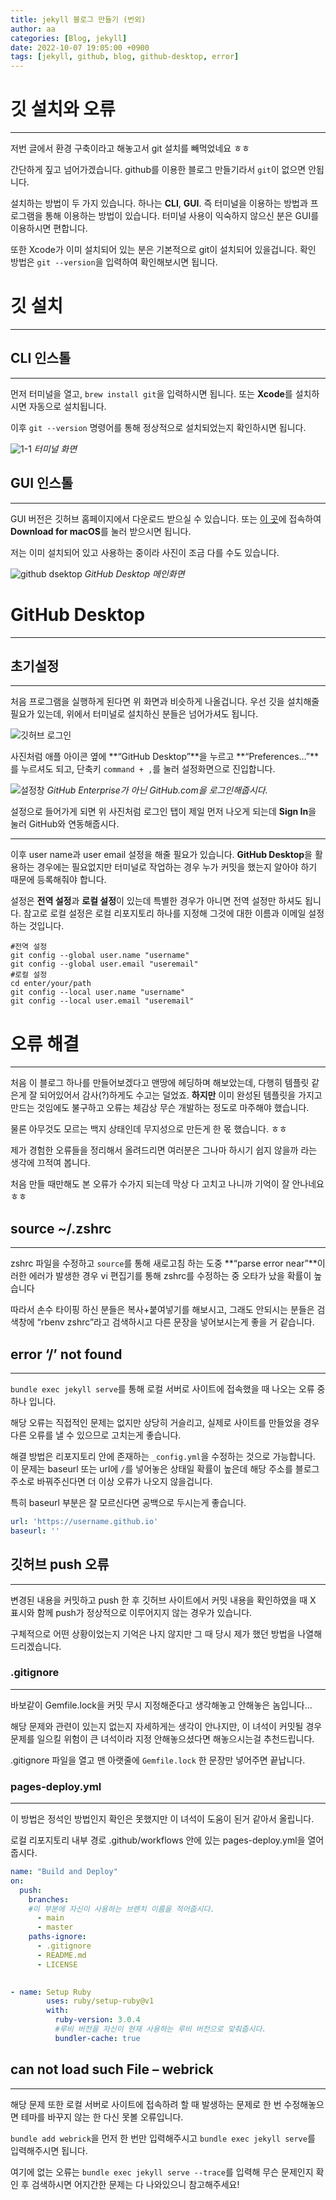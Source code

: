 ```yaml
---
title: jekyll 블로그 만들기 (번외)
author: aa
categories: [Blog, jekyll]
date: 2022-10-07 19:05:00 +0900
tags: [jekyll, github, blog, github-desktop, error]
---
```


# 깃 설치와 오류

---

저번 글에서 환경 구축이라고 해놓고서 git 설치를 빼먹었네요 ㅎㅎ

간단하게 짚고 넘어가겠습니다. github를 이용한 블로그 만들기라서 `git`이 없으면 안됩니다.

설치하는 방법이 두 가지 있습니다. 하나는 **CLI**, **GUI**. 즉 터미널을 이용하는 방법과 프로그램을 통해 이용하는 방법이 있습니다. 터미널 사용이 익숙하지 않으신 분은 GUI를 이용하시면 편합니다.

또한 Xcode가 이미 설치되어 있는 분은 기본적으로 git이 설치되어 있을겁니다. 확인 방법은 `git --version`을 입력하여 확인해보시면 됩니다.

# 깃 설치

---

## CLI 인스톨

---

먼저 터미널을 열고, `brew install git`을 입력하시면 됩니다. 또는 **Xcode**를 설치하시면 자동으로 설치됩니다.

이후 `git --version` 명령어를 통해 정상적으로 설치되었는지 확인하시면 됩니다.

![1-1](/assets/img/img/22-10/10-07/1-1.png)
*터미널 화면*

## GUI 인스톨

---

GUI 버전은 깃허브 홈페이지에서 다운로드 받으실 수 있습니다. 또는 [이 곳](https://desktop.github.com)에 접속하여 **Download for macOS**를 눌러 받으시면 됩니다. 

저는 이미 설치되어 있고 사용하는 중이라 사진이 조금 다를 수도 있습니다.

![github dsektop](/assets/img/img/22-10/10-07/1-2.png)
*GitHub Desktop 메인화면*

# GitHub Desktop

---

## 초기설정

---

처음 프로그램을 실행하게 된다면 위 화면과 비슷하게 나올겁니다. 우선 깃을 설치해줄 필요가 있는데, 위에서 터미널로 설치하신 분들은 넘어가셔도 됩니다.

![깃허브 로그인](/assets/img/img/22-10/10-07/1-3.png)

사진처럼 애플 아이콘 옆에 **“GitHub Desktop”**을 누르고 **“Preferences…”**를 누르셔도 되고, 단축키 `command + ,`를 눌러 설정화면으로 진입합니다.

![설정창](/assets/img/img/22-10/10-07/1-4.png)
*GitHub Enterprise가 아닌 GitHub.com을 로그인해줍시다.*

설정으로 들어가게 되면 위 사진처럼 로그인 탭이 제일 먼저 나오게 되는데 **Sign In**을 눌러 GitHub와 연동해줍시다.

---

이후 user name과 user email 설정을 해줄 필요가 있습니다. **GitHub Desktop**을 활용하는 경우에는 필요없지만 터미널로 작업하는 경우 누가 커밋을 했는지 알아야 하기 때문에 등록해줘야 합니다.

설정은 **전역 설정**과 **로컬 설정**이 있는데 특별한 경우가 아니면 전역 설정만 하셔도 됩니다. 참고로 로컬 설정은 로컬 리포지토리 하나를 지정해 그것에 대한 이름과 이메일 설정하는 것입니다.

```terminal
#전역 설정
git config --global user.name "username"
git config --global user.email "useremail"
#로컬 설정
cd enter/your/path
git config --local user.name "username"
git config --local user.email "useremail"
```



# 오류 해결

---

처음 이 블로그 하나를 만들어보겠다고 맨땅에 헤딩하며 해보았는데, 다행히 템플릿 같은게 잘 되어있어서 감사(?)하게도 수고는 덜었죠. **하지만** 이미 완성된 템플릿을 가지고 만드는 것임에도 불구하고 오류는 체감상 무슨 개발하는 정도로 마주해야 했습니다.

물론 아무것도 모르는 백지 상태인데 무지성으로 만든게 한 몫 했습니다. ㅎㅎ

제가 경험한 오류들을 정리해서 올려드리면 여러분은 그나마 하시기 쉽지 않을까 라는 생각에 끄적여 봅니다.

처음 만들 때만해도 본 오류가 수가지 되는데 막상 다 고치고 나니까 기억이 잘 안나네요 ㅎㅎ



## source ~/.zshrc

---

zshrc 파일을 수정하고 `source`를 통해 새로고침 하는 도중 **“parse error near”**이러한 에러가 발생한 경우 vi 편집기를 통해 zshrc를 수정하는 중 오타가 났을 확률이 높습니다

따라서 손수 타이핑 하신 분들은 복사+붙여넣기를 해보시고, 그래도 안되시는 분들은 검색창에 “rbenv zshrc”라고 검색하시고 다른 문장을 넣어보시는게 좋을 거 같습니다.



## error ‘/’ not found

---

`bundle exec jekyll serve`를 통해 로컬 서버로 사이트에 접속했을 때 나오는 오류 중 하나 입니다.

해당 오류는 직접적인 문제는 없지만 상당히 거슬리고, 실제로 사이트를 만들었을 경우 다른 오류를 낼 수 있으므로 고치는게 좋습니다. 

해결 방법은 리포지토리 안에 존재하는 `_config.yml`을 수정하는 것으로 가능합니다. 이 문제는 baseurl 또는 url에 `/`를 넣어놓은 상태일 확률이 높은데 해당 주소를 블로그 주소로 바꿔주신다면 더 이상 오류가 나오지 않을겁니다.

특히 baseurl 부분은 잘 모르신다면 공백으로 두시는게 좋습니다.

```yml
url: 'https://username.github.io'
baseurl: ''
```



## 깃허브 push 오류

---

변경된 내용을 커밋하고 push 한 후 깃허브 사이트에서 커밋 내용을 확인하였을 때 X 표시와 함께 push가 정상적으로 이루어지지 않는 경우가 있습니다. 

구체적으로 어떤 상황이었는지 기억은 나지 않지만 그 때 당시 제가 했던 방법을 나열해드리겠습니다.



### .gitignore

---

바보같이 Gemfile.lock을 커밋 무시 지정해준다고 생각해놓고 안해놓은 놈입니다…

해당 문제와 관련이 있는지 없는지 자세하게는 생각이 안나지만, 이 녀석이 커밋될 경우 문제를 일으킬 위험이 큰 녀석이라 지정 안해놓으셨다면 해놓으시는걸 추천드립니다.

.gitignore 파일을 열고 맨 아랫줄에 `Gemfile.lock` 한 문장만 넣어주면 끝납니다.



### pages-deploy.yml

---

이 방법은 정석인 방법인지 확인은 못했지만 이 녀석이 도움이 된거 같아서 올립니다.

로컬 리포지토리 내부 경로 .github/workflows 안에 있는 pages-deploy.yml을 열어 줍시다.

```yaml
name: "Build and Deploy"
on:
  push:
    branches:
    #이 부분에 자신이 사용하는 브렌치 이름을 적어줍시다.
      - main
      - master
    paths-ignore:
      - .gitignore
      - README.md
      - LICENSE
  
```

```yaml
- name: Setup Ruby
        uses: ruby/setup-ruby@v1
        with:
          ruby-version: 3.0.4
          #루비 버전을 자신이 현재 사용하는 루비 버전으로 맞춰줍시다.
          bundler-cache: true
```





## can not load such File – webrick

---

해당 문제 또한 로컬 서버로 사이트에 접속하려 할 때 발생하는 문제로 한 번 수정해놓으면 테마를 바꾸지 않는 한 다신 못볼 오류입니다.

`bundle add webrick`을 먼저 한 번만 입력해주시고 `bundle exec jekyll serve`를 입력해주시면 됩니다.

여기에 없는 오류는 `bundle exec jekyll serve --trace`를 입력해 무슨 문제인지 확인 후 검색하시면 어지간한 문제는 다 나와있으니 참고해주세요!
